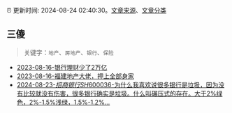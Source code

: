 :alarm_clock: 更新时间: 2024-08-24 02:40:30。[文章来源](/README.md)、[文章分类](/TAGS.md)

## 三傻


> 关键字：`地产`、`房地产`、`银行`、`保险`



- [2023-08-16-银行理财少了2万亿](https://www.aicaijing.com.cn/article/18565) 
- [2023-08-16-福建地产大佬，押上全部身家](https://www.aicaijing.com.cn/article/18567) 
- [2024-08-23-$招商银行SH600036$-为什么我喜欢说很多银行是垃圾，因为没有比较就没有伤害，很多银行确实是垃圾。什么叫碾压式的存在。大于2%绿色，2%-1.5%浅绿，1.5%-1.2%...](https://xueqiu.com/1821992043/302123469) 

